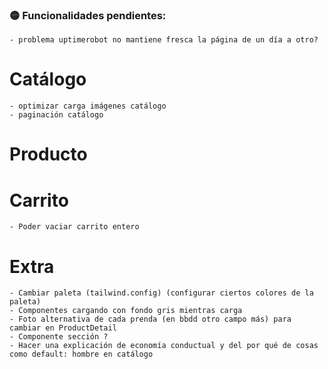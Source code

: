 ### 🟡 Funcionalidades pendientes:

    - problema uptimerobot no mantiene fresca la página de un día a otro?

# Catálogo

    - optimizar carga imágenes catálogo
    - paginación catálogo

# Producto

# Carrito

    - Poder vaciar carrito entero

# Extra

    - Cambiar paleta (tailwind.config) (configurar ciertos colores de la paleta)
    - Componentes cargando con fondo gris mientras carga
    - Foto alternativa de cada prenda (en bbdd otro campo más) para cambiar en ProductDetail
    - Componente sección ?
    - Hacer una explicación de economía conductual y del por qué de cosas como default: hombre en catálogo
